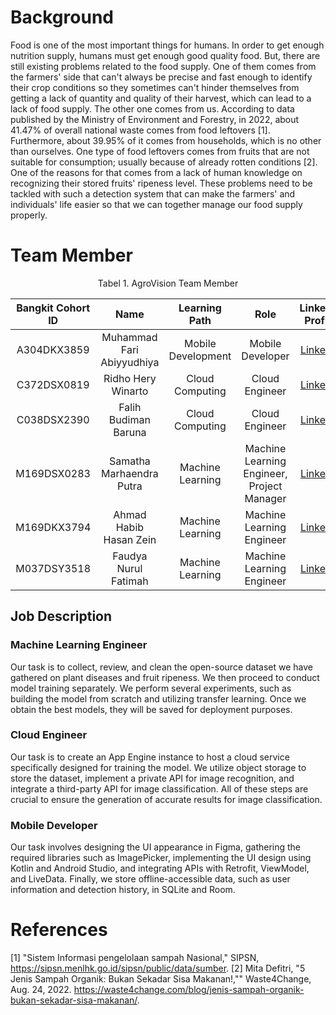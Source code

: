 

# Background
Food is one of the most important things for humans. In order to get enough nutrition supply, humans must get enough good quality food. But, there are still existing problems related to the food supply. One of them comes from the farmers' side that can't always be precise and fast enough to identify their crop conditions so they sometimes can't hinder themselves from getting a lack of quantity and quality of their harvest, which can lead to a lack of food supply. The other one comes from us. According to data published by the Ministry of Environment and Forestry, in 2022, about 41.47% of overall national waste
comes from food leftovers [1]. Furthermore, about 39.95% of it comes from households, which is no other than ourselves. One type of food leftovers comes from fruits that are not suitable for consumption; usually because of already rotten conditions [2]. One of the reasons for that comes from a lack of human knowledge on recognizing their stored fruits' ripeness level. These problems need to be tackled with such a detection system that can make the farmers' and individuals' life easier so that we can together manage our food supply properly.

# Team Member

<div align="center">
  
Tabel 1. AgroVision Team Member
  
|Bangkit Cohort ID |           Name           |          Learning Path       |  Role |                        LinkedIn Profile                       | 
|:----------------:|:------------------------:|:----------------------------:|:-----:|:-------------------------------------------------------------:|
| A304DKX3859      | Muhammad Fari Abiyyudhiya| Mobile Development | Mobile Developer | [LinkedIn](https://www.linkedin.com/in/m-fari-abyd/)|
| C372DSX0819      | Ridho Hery Winarto       | Cloud Computing  | Cloud Engineer | [LinkedIn](https://www.linkedin.com/in/ridho-hery-winarto-3a1b23219/)|
| C038DSX2390      | Falih Budiman Baruna     | Cloud Computing  | Cloud Engineer | [LinkedIn](https://www.linkedin.com/in/falih-budiman-baruna-200702/)|
| M169DSX0283      | Samatha Marhaendra Putra | Machine Learning | Machine Learning Engineer, Project Manager | [LinkedIn](https://www.linkedin.com/in/sam-marhaendra/)       |
| M169DKX3794      | Ahmad Habib Hasan Zein   | Machine Learning | Machine Learning Engineer | [LinkedIn](https://www.linkedin.com/in/ahmad-habib-hasan-zein-88ab57216/)|
| M037DSY3518      | Faudya Nurul Fatimah     | Machine Learning | Machine Learning Engineer | [LinkedIn](https://www.linkedin.com/in/faudya-nurul-fatimah-9b730b269/)|

</div>

## Job Description 
### Machine Learning Engineer 
Our task is to collect, review, and clean the open-source dataset we have gathered on plant diseases and fruit ripeness. We then proceed to conduct model training separately. We perform several experiments, such as building the model from scratch and utilizing transfer learning. Once we obtain the best models, they will be saved for deployment purposes.

### Cloud Engineer
Our task is to create an App Engine instance to host a cloud service specifically designed for training the model. We utilize object storage to store the dataset, implement a private API for image recognition, and integrate a third-party API for image classification. All of these steps are crucial to ensure the generation of accurate results for image classification.

### Mobile Developer
Our task involves designing the UI appearance in Figma, gathering the required libraries such as ImagePicker, implementing the UI design using Kotlin and Android Studio, and integrating APIs with Retrofit, ViewModel, and LiveData. Finally, we store offline-accessible data, such as user information and detection history, in SQLite and Room.

# References
[1] "Sistem Informasi pengelolaan sampah Nasional," SIPSN, https://sipsn.menlhk.go.id/sipsn/public/data/sumber.
[2] Mita Defitri, "5 Jenis Sampah Organik: Bukan Sekadar Sisa Makanan!,"" Waste4Change, Aug. 24, 2022. https://waste4change.com/blog/jenis-sampah-organik-bukan-sekadar-sisa-makanan/.

